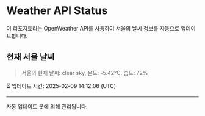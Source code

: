 
# Weather API Status

이 리포지토리는 OpenWeather API를 사용하여 서울의 날씨 정보를 자동으로 업데이트합니다.

## 현재 서울 날씨
> 서울의 현재 날씨: clear sky, 온도: -5.42°C, 습도: 72%

⏳ 업데이트 시간: 2025-02-09 14:12:06 (UTC)

---
자동 업데이트 봇에 의해 관리됩니다.
